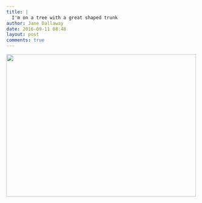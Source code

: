 ```yaml
---
title: |
  I'm on a tree with a great shaped trunk
author: Jane Dallaway
date: 2016-09-11 08:48
layout: post
comments: true
---
```


<div><a href="http://static.skitters.dallaway.com/tp_IMG_2325.JPG"><img src="http://static.skitters.dallaway.com/tp_thumb_IMG_2325.JPG" width="500" height="375"/></a></div>



  

      
